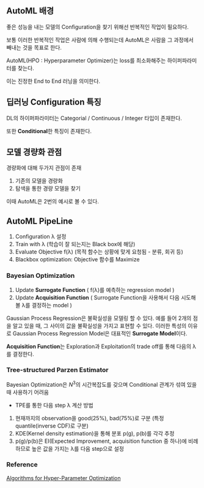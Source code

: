 ## AutoML 배경
좋은 성능을 내는 모델의 Configuration을 찾기 위해선 반복적인 작업이 필요하다.

보통 이러한 반복적인 작업은 사람에 의해 수행되는데 AutoML은 사람을 그 과정에서 빼내는 것을 목표로 한다.

AutoML(HPO : Hyperparameter Optimizer)는 loss를 최소화해주는 하이퍼파라미터를 찾는다.

이는 진정한 End to End 러닝을 의미한다.

## 딥러닝 Configuration 특징
DL의 하이퍼파라미터는 Categorial / Continuous / Integer 타입이 존재한다.

또한 **Conditional**한 특징이 존재한다.


## 모델 경량화 관점
경량화에 대해 두가지 관점이 존재

1. 기존의 모델을 경량화
2. 탐색을 통한 경량 모델을 찾기

이때 AutoML은 2번의 예시로 볼 수 있다.

## AutoML PipeLine
1. Configuration λ 설정 
2. Train with λ (학습이 잘 되는지는 Black box에 해당)
3. Evaluate Objective f(λ) (목적 함수는 상황에 맞게 요청됨 - 분류, 회귀 등)
4. Blackbox optimization: Objective 함수를 Maximize


### Bayesian Optimization
1. Update **Surrogate Function** ( f(λ)를 예측하는 regression model )
2. Update **Acquisition Function** ( Surrogate Function을 사용해서 다음 시도해 볼 λ를 결정하는 model )

Gaussian Process Regression은 불확실성을 모델링 할 수 있다.
    예를 들어 2개의 점을 알고 있을 때, 그 사이의 값을 불확실성을 가지고 표현할 수 있다.
        이러한 특성의 이유로 Gaussian Process Regression Model은 대표적인 **Surrogate Model**이다.

**Acquisition Function**는 Exploration과 Exploitation의 trade off를 통해 다음의 λ를 결정한다.

### Tree-structured Parzen Estimator
Bayesian Optimization은 $N^3$의 시간복잡도를 갖으며 Conditional 관계가 섞여 있을 때 사용하기 어려움

- TPE를 통한 다음 step λ 계산 방법
1. 현재까지의 observation을 good(25%), bad(75%)로 구분 (특정 quantile(inverse CDF)로 구분)
2. KDE(Kernel density estimation)을 통해 분포 p(g), p(b)를 각각 추정
3. p(g)/p(b)은 EI(Expected Improvement, acquisition function 중 하나)에 비례하므로 높은 값을 가지는 λ를 다음 step으로 설정


### Reference
[Algorithms for Hyper-Parameter Optimization](https://papers.nips.cc/paper/2011/file/86e8f7ab32cfd12577bc2619bc635690-Paper.pdf)
